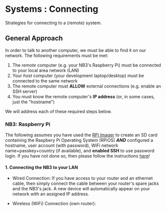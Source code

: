# Systems : Connecting

Strategies for connecting to a (remote) system.

## General Approach

In order to talk to another computer, we must be able to find it on our network. The following requirements must be met:

1. The *remote* computer (e.g. your NB3's Raspberry Pi) must be connected to your local area network (LAN)
2. Your *host* computer (your development laptop/desktop) must be connected to the same network
3. The remote computer must **ALLOW** external connections (e.g. enable an SSH server)
4. You must know the remote computer's **IP address** (or, in some cases, just the "hostname")

We will address each of these required steps below.

### NB3: Raspberry Pi

The following assumes you have used the [RPi Imager](https://www.raspberrypi.com/software/) to create an SD card containing the Raspbery Pi Operating System (RPiOS) ***AND*** configured a hostname, user account (with password), WiFi network name+passkey+country (if available), and **enabled SSH** to use password login. If you have not done so, then please follow the instructions [here](../rpios/README.md)!

#### 1. Connecting the NB3 to your LAN

- Wired Connection: If you have access to your router and an ethernet cable, then simply connect the cable between your router's spare jacks and the NB3's jack. A new device will automatically appear on your network with an assigned IP address.

- Wireless (WiFi) Connection (own router):